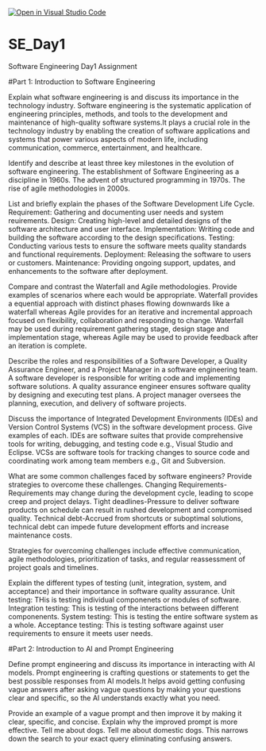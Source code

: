 [![Open in Visual Studio Code](https://classroom.github.com/assets/open-in-vscode-2e0aaae1b6195c2367325f4f02e2d04e9abb55f0b24a779b69b11b9e10269abc.svg)](https://classroom.github.com/online_ide?assignment_repo_id=15565743&assignment_repo_type=AssignmentRepo)
# SE_Day1
Software Engineering Day1 Assignment

#Part 1: Introduction to Software Engineering


Explain what software engineering is and discuss its importance in the technology industry.
Software engineering is the systematic application of engineering principles, methods, and tools to the development and maintenance of high-quality software systems.It plays a crucial role in the technology industry by enabling the creation of software applications and systems that power various aspects of modern life, including communication, commerce, entertainment, and healthcare.

Identify and describe at least three key milestones in the evolution of software engineering.
The establishment of Software Engineering as a discipline in 1960s.
The advent of structured programming in 1970s.
The rise of agile methodologies in 2000s.

List and briefly explain the phases of the Software Development Life Cycle.
Requirement: Gathering and documenting user needs and system reuirements.
Design: Creating high-level and detailed designs of the software architecture and user interface.
Implementation: Writing code and building the software according to the design specifications.
Testing: Conducting various tests to ensure the software meets quality standards and functional requirements.
Deployment: Releasing the software to users or customers.
Maintenance: Providing ongoing support, updates, and enhancements to the software after deployment.

Compare and contrast the Waterfall and Agile methodologies. Provide examples of scenarios where each would be appropriate.
 Waterfall provides a equential approach with distinct phases flowing downwards like a waterfall whereas Agile provides for an iterative and incremental approach focused on flexibility, collaboration and responding to change.
 Waterfall may be used during requirement gathering stage, design stage and implementation stage, whereas Agile may be used to provide feedback after an iteration is complete.

Describe the roles and responsibilities of a Software Developer, a Quality Assurance Engineer, and a Project Manager in a software engineering team.
A software developer is responsible for writing code and implementing software solutions.
A quality assurance engineer ensures software quality by designing and executing test plans.
A project manager oversees the planning, execution, and delivery of software projects.

Discuss the importance of Integrated Development Environments (IDEs) and Version Control Systems (VCS) in the software development process. Give examples of each.
IDEs are software suites that provide comprehensive tools for writing, debugging, and testing code e.g., Visual Studio and Eclipse.
VCSs are software tools for tracking changes to source code and coordinating work among team members e.g., Git and Subversion.

What are some common challenges faced by software engineers? Provide strategies to overcome these challenges.
Changing Requirements-Requirements may change during the development cycle, leading to scope creep and project delays.
Tight deadlines-Pressure to deliver software products on schedule can result in rushed development and compromised quality.
Technical debt-Accrued from shortcuts or suboptimal solutions, technical debt can impede future development efforts and increase maintenance costs.

Strategies for overcoming challenges include effective communication, agile methodologies, prioritization of tasks, and regular reassessment of project goals and timelines.

Explain the different types of testing (unit, integration, system, and acceptance) and their importance in software quality assurance.
Unit testing: THis is testing individual componenets or modules of software.
Integration testing: This is testing of the interactions between different componenents.
System testing: This is testing the entire software system as a whole.
Acceptance testing: This is testing software against user requirements to ensure it meets user needs.

#Part 2: Introduction to AI and Prompt Engineering


Define prompt engineering and discuss its importance in interacting with AI models.
Prompt engineering is crafting questions or statements to get the best possible responses from AI models.It helps avoid getting confusing vague answers after asking vague questions by making your questions clear and specific, so the AI understands exactly what you need.

Provide an example of a vague prompt and then improve it by making it clear, specific, and concise. Explain why the improved prompt is more effective.
Tell me about dogs.
Tell me about domestic dogs.
This narrows down the search to your exact query eliminating confusing answers.
